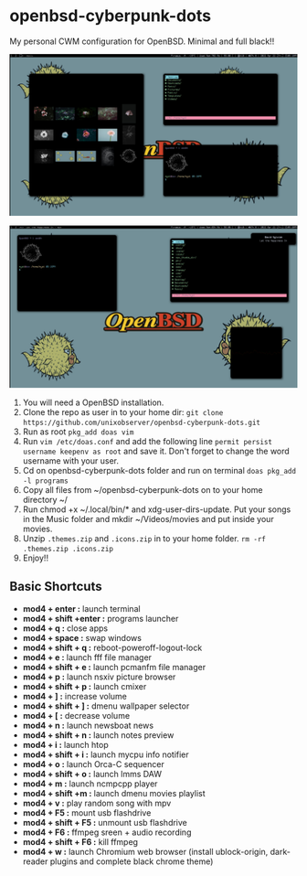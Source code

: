 # openbsd-cyberpunk-dots
My personal CWM configuration for OpenBSD. Minimal and full black!!

![openbsd](bsd.png)

![openbsd2](bsd2.png)

1. You will need a OpenBSD installation.
2. Clone the repo as user in to your home dir: `git clone https://github.com/unixobserver/openbsd-cyberpunk-dots.git` 
3. Run as root `pkg_add doas vim`
4. Run `vim /etc/doas.conf` and add the following line `permit persist username keepenv as root` and save it. Don't forget to change the word username with your user.
5. Cd on openbsd-cyberpunk-dots folder and run on terminal `doas pkg_add -l programs`
6. Copy all files from ~/openbsd-cyberpunk-dots on to your home directory ~/
7. Run chmod +x ~/.local/bin/* and xdg-user-dirs-update. Put your songs in the Music folder and mkdir ~/Videos/movies and put inside your movies.
8. Unzip `.themes.zip` and `.icons.zip` in to your home folder. `rm -rf .themes.zip .icons.zip`
9. Enjoy!!

## Basic Shortcuts

- **mod4 + enter        :** launch terminal
- **mod4 + shift +enter :** programs launcher
- **mod4 + q            :** close apps 
- **mod4 + space        :** swap windows
- **mod4 + shift + q    :** reboot-poweroff-logout-lock 
- **mod4 + e            :** launch fff file manager
- **mod4 + shift + e    :** launch pcmanfm file manager
- **mod4 + p            :** launch nsxiv picture browser
- **mod4 + shift + p    :** launch cmixer
- **mod4 + ]            :** increase volume
- **mod4 + shift + ]    :** dmenu wallpaper selector
- **mod4 + [            :** decrease volume
- **mod4 + n            :** launch newsboat news
- **mod4 + shift + n    :** launch notes preview
- **mod4 + i            :** launch htop
- **mod4 + shift + i    :** launch mycpu info notifier
- **mod4 + o            :** launch Orca-C sequencer
- **mod4 + shift + o    :** launch lmms DAW
- **mod4 + m            :** launch ncmpcpp player
- **mod4 + shift +m     :** launch dmenu movies playlist
- **mod4 + v            :** play random song with mpv 
- **mod4 + F5           :** mount usb flashdrive
- **mod4 + shift + F5   :** unmount usb flashdrive
- **mod4 + F6           :** ffmpeg sreen + audio recording
- **mod4 + shift + F6   :** kill ffmpeg
- **mod4 + w            :** launch Chromium web browser (install ublock-origin, dark-reader plugins and complete black chrome theme)
